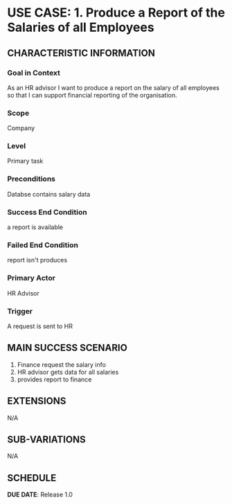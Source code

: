 # USE CASE: 1. Produce a Report of the Salaries of all Employees

## CHARACTERISTIC INFORMATION

### Goal in Context

As an HR advisor I want to produce a report on the salary of all employees so that I can support financial reporting of the organisation.

### Scope

Company

### Level
Primary task

### Preconditions

Databse contains salary data

### Success End Condition

a report is available

### Failed End Condition

report isn't produces

### Primary Actor

HR Advisor

### Trigger

A request is sent to HR

## MAIN SUCCESS SCENARIO

1. Finance request the salary info
2. HR advisor gets data for all salaries
3. provides report to finance

## EXTENSIONS

N/A

## SUB-VARIATIONS

N/A

## SCHEDULE

**DUE DATE**: Release 1.0